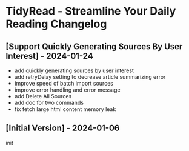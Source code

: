 # TidyRead - Streamline Your Daily Reading Changelog

## [Support Quickly Generating Sources By User Interest] - 2024-01-24
- add quickly generating sources by user interest
- add retryDelay setting to decrease article summarizing error 
- improve speed of batch import sources
- improve error handling and error message
- add Delete All Sources
- add doc for two commands
- fix fetch large html content memory leak

## [Initial Version] - 2024-01-06
init